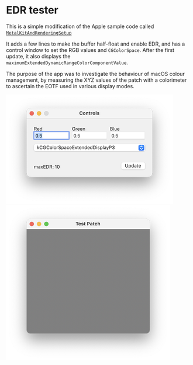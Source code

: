# EDR tester

This is a simple modification of the Apple sample code called [`MetalKitAndRenderingSetup`](https://developer.apple.com/documentation/metal/using_metal_to_draw_a_view_s_contents?language=objc)

It adds a few lines to make the buffer half-float and enable EDR, and has a control window to set the RGB values and `CGColorSpace`. After the first update, it also displays the `maximumExtendedDynamicRangeColorComponentValue`.

The purpose of the app was to investigate the behaviour of macOS colour management, by measuring the XYZ values of the patch with a colorimeter to ascertain the EOTF used in various display modes.

![Controls Window](./images/controls.png)![Patch Window](./images/patch.png)